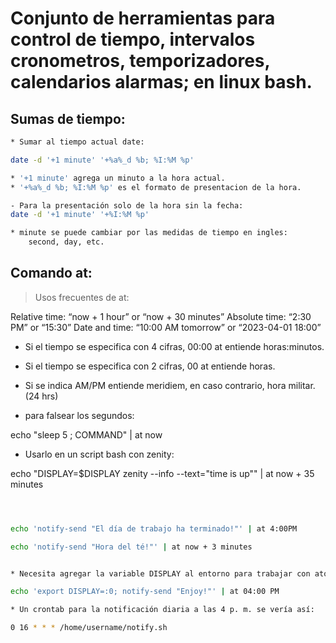 # Conjunto de herramientas para control de tiempo, intervalos cronometros, temporizadores, calendarios alarmas; en linux bash.

## Sumas de tiempo:

``` bash
* Sumar al tiempo actual date: 

date -d '+1 minute' '+%a%_d %b; %I:%M %p'

* '+1 minute' agrega un minuto a la hora actual.
* '+%a%_d %b; %I:%M %p' es el formato de presentacion de la hora.

- Para la presentación solo de la hora sin la fecha:
date -d '+1 minute' '+%I:%M %p'

* minute se puede cambiar por las medidas de tiempo en ingles:
    second, day, etc.
```


## Comando at:

> Usos frecuentes de at:

Relative time: “now + 1 hour” or “now + 30 minutes”
Absolute time: “2:30 PM” or “15:30”
Date and time: “10:00 AM tomorrow” or “2023-04-01 18:00”

* Si el tiempo se especifica con 4 cifras, 00:00 at entiende horas:minutos.
* Si el tiempo se especifica con 2 cifras, 00 at entiende horas.
* Si se indica AM/PM entiende meridiem, en caso contrario, hora militar.(24 hrs)

* para falsear los segundos:

echo "sleep 5 ; COMMAND" | at now

* Usarlo en un script bash con zenity:

echo "DISPLAY=$DISPLAY zenity --info --text=\"time is up\"" | at now + 35 minutes

``` bash



echo 'notify-send "El día de trabajo ha terminado!"' | at 4:00PM 

echo 'notify-send "Hora del té!"' | at now + 3 minutes 


* Necesita agregar la variable DISPLAY al entorno para trabajar con ato cron. Escribe esto: 

echo 'export DISPLAY=:0; notify-send "Enjoy!"' | at 04:00 PM 

* Un crontab para la notificación diaria a las 4 p. m. se vería así:

0 16 * * * /home/username/notify.sh


```